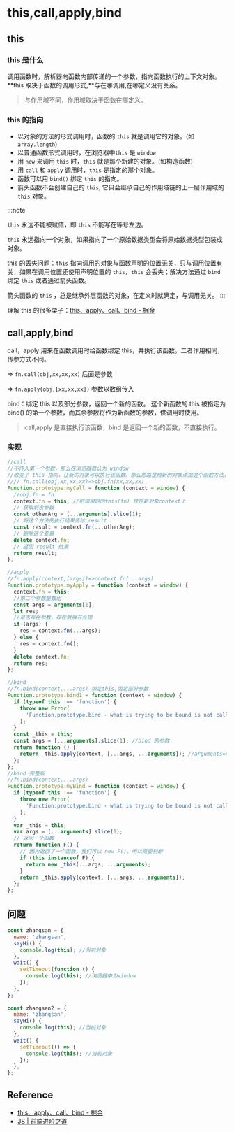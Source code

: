 # this,call,apply,bind

## this

### this 是什么

调用函数时，解析器向函数内部传递的一个参数，指向函数执行的上下文对象。**this 取决于函数的调用形式,**与在哪调用,在哪定义没有关系。

> 与作用域不同，作用域取决于函数在哪定义。

### this 的指向

- 以对象的方法的形式调用时，函数的 `this` 就是调用它的对象。(如 `array.length`)
- 以普通函数形式调用时，在浏览器中`this` 是 `window`
- 用 `new` 来调用 `this` 时，`this` 就是那个新建的对象。(如构造函数)
- 用 `call` 和 `apply` 调用时，`this` 是指定的那个对象。
- 函数可以用 `bind()` 绑定 `this` 的指向。
- 箭头函数不会创建自己的 `this`, 它只会继承自己的作用域链的上一层作用域的 `this` 对象。

:::note

`this` 永远不能被赋值，即 `this` 不能写在等号左边。

`this` 永远指向一个对象，如果指向了一个原始数据类型会将原始数据类型包装成对象。

this 的丢失问题：`this` 指向调用的对象与函数声明的位置无关，只与调用位置有关，如果在调用位置还使用声明位置的 `this`，`this` 会丢失；解决方法通过 `bind` 绑定 `this` 或者通过箭头函数。

箭头函数的 `this` ，总是继承外层函数的对象，在定义时就确定，与调用无关。 :::

理解 this 的很多栗子：[this、apply、call、bind - 掘金](https://juejin.cn/post/6844903496253177863#heading-0)

## call,apply,bind

call，apply 用来在函数调用时给函数绑定 this，并执行该函数。二者作用相同，传参方式不同。

=> `fn.call(obj,xx,xx,xx)` 后面是参数

=> `fn.apply(obj,[xx,xx,xx])` 参数以数组传入

bind：绑定 this 以及部分参数，返回一个新的函数。 这个新函数的 this 被指定为 bind() 的第一个参数，而其余参数将作为新函数的参数，供调用时使用。

> call,apply 是直接执行该函数，bind 是返回一个新的函数，不直接执行。

### 实现

```js
//call
//不传入第一个参数，那么在浏览器默认为 window
//改变了 this 指向，让新的对象可以执行该函数。那么思路是给新的对象添加这个函数方法，然后在执行完以后删除
//// fn.call(obj,xx,xx,xx)=>obj.fn(xx,xx,xx)
Function.prototype.myCall = function (context = window) {
  //obj.fn = fn
  context.fn = this; //把调用时的this(fn) 挂在新对象context上
  // 获取剩余参数
  const otherArg = [...arguments].slice(1);
  // 将这个方法的执行结果传给 result
  const result = context.fn(...otherArg);
  // 删除这个变量
  delete context.fn;
  // 返回 result 结果
  return result;
};

//apply
//fn.apply(context,[args])=>context.fn(...args)
Function.prototype.myApply = function (context = window) {
  context.fn = this;
  //第二个参数是数组
  const args = arguments[1];
  let res;
  //是否存在参数，存在就展开处理
  if (args) {
    res = context.fn(...args);
  } else {
    res = context.fn();
  }
  delete context.fn;
  return res;
};

//bind
//fn.bind(context,...args) 绑定this,固定部分参数
Function.prototype.bind1 = function (context = window) {
  if (typeof this !== 'function') {
    throw new Error(
      'Function.prototype.bind - what is trying to be bound is not callable',
    );
  }
  const _this = this;
  const args = [...arguments].slice(1); //bind 的参数
  return function () {
    return _this.apply(context, [...args, ...arguments]); //arguments=>bind返回的函数调用时传入的参数
  };
};
//bind 完整版
//fn.bind(context,...args)
Function.prototype.myBind = function (context = window) {
  if (typeof this !== 'function') {
    throw new Error(
      'Function.prototype.bind - what is trying to be bound is not callable',
    );
  }
  var _this = this;
  var args = [...arguments].slice(1);
  // 返回一个函数
  return function F() {
    // 因为返回了一个函数，我们可以 new F()，所以需要判断
    if (this instanceof F) {
      return new _this(...args, ...arguments);
    }
    return _this.apply(context, [...args, ...arguments]);
  };
};
```

## 问题

```js
const zhangsan = {
  name: 'zhangsan',
  sayHi() {
    console.log(this); //当前对象
  },
  wait() {
    setTimeout(function () {
      console.log(this); //浏览器中为window
    });
  },
};
```

```js
const zhangsan2 = {
  name: 'zhangsan',
  sayHi() {
    console.log(this); //当前对象
  },
  wait() {
    setTimeout(() => {
      console.log(this); //当前对象
    });
  },
};
```

## Reference

- [this、apply、call、bind - 掘金](https://juejin.cn/post/6844903496253177863#heading-2)
- [JS | 前端进阶之道](https://yuchengkai.cn/docs/frontend/#this)
